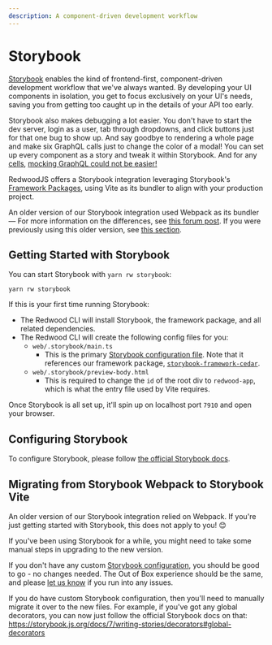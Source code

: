```yaml
---
description: A component-driven development workflow
---
```


# Storybook

[Storybook](https://storybook.js.org) enables the kind of frontend-first, component-driven development workflow that we've always wanted.
By developing your UI components in isolation, you get to focus exclusively on your UI's needs,
saving you from getting too caught up in the details of your API too early.

Storybook also makes debugging a lot easier.
You don't have to start the dev server, login as a user, tab through dropdowns, and click buttons just for that one bug to show up.
And say goodbye to rendering a whole page and make six GraphQL calls just to change the color of a modal!
You can set up every component as a story and tweak it within Storybook. And for any [cells](./cells.md), [mocking GraphQL could not be easier!](./how-to/mocking-graphql-in-storybook.md)

RedwoodJS offers a Storybook integration leveraging Storybook's [Framework Packages](https://storybook.js.org/docs/7/configure/integration/frameworks),
using Vite as its bundler to align with your production project.

An older version of our Storybook integration used Webpack as its bundler — For more information on the differences, see [this forum post](https://community.redwoodjs.com/t/storybook-in-redwood-is-moving-to-vite/7212).
If you were previously using this older version, see [this section](#migrating-from-storybook-webpack-to-storybook-vite).

## Getting Started with Storybook

You can start Storybook with `yarn rw storybook`:

```
yarn rw storybook
```

If this is your first time running Storybook:

- The Redwood CLI will install Storybook, the framework package, and all related dependencies.
- The Redwood CLI will create the following config files for you:
  - `web/.storybook/main.ts`
    - This is the primary [Storybook configuration file](https://storybook.js.org/docs/7/configure). Note that it references our framework package, [`storybook-framework-cedar`](https://www.npmjs.com/package/storybook-framework-cedar).
  - `web/.storybook/preview-body.html`
    - This is required to change the `id` of the root div to `redwood-app`, which is what the entry file used by Vite requires.

Once Storybook is all set up, it'll spin up on localhost port `7910` and open your browser.

## Configuring Storybook

To configure Storybook, please follow [the official Storybook docs](https://storybook.js.org/docs/7/configure).

## Migrating from Storybook Webpack to Storybook Vite

An older version of our Storybook integration relied on Webpack. If you're just getting started with Storybook, this does not apply to you! 😊

If you've been using Storybook for a while, you might need to take some manual steps in upgrading to the new version.

If you don't have any custom [Storybook configuration](https://redwoodjs.com/docs/7.x/storybook/#configuring-storybook), you should be good to go - no changes needed. The Out of Box experience should be the same, and please [let us know](https://github.com/cedarjs/cedar/issues/new?assignees=&labels=bug%2Fneeds-info&projects=&template=bug-report.yml&title=%5BBug%5D%3A+) if you run into any issues.

If you do have custom Storybook configuration, then you'll need to manually migrate it over to the new files. For example, if you've got any global decorators, you can now just follow the official Storybook docs on that: https://storybook.js.org/docs/7/writing-stories/decorators#global-decorators
